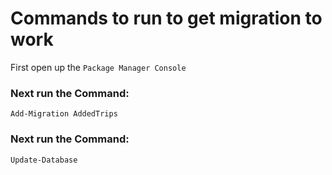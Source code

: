 ﻿# Commands to run to get migration to work
First open up the `Package Manager Console`

### Next run the Command: 
```
Add-Migration AddedTrips
```

### Next run the Command: 
```
Update-Database
```

